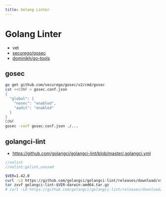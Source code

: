 ```yaml
---
title: Golang Linter
---
```


# Golang Linter

- vet
- [securego/gosec](https://github.com/securego/gosec)
- [dominikh/go-tools](https://github.com/dominikh/go-tools)

## gosec

```bash
go get github.com/securego/gosec/v2/cmd/gosec
cat <<CONF > gosec.conf.json
{
  "global": {
    "nosec": "enabled",
    "audit": "enabled"
  }
}
CONF
gosec -conf gosec.conf.json ./...
```

## golangci-lint

- https://github.com/golangci/golangci-lint/blob/master/.golangci.yml

```go
//nolint
//nolint:golint,unused
```

```bash
$VER=1.42.0
curl -LO https://github.com/golangci/golangci-lint/releases/download/v$VER/golangci-lint-$VER-darwin-amd64.tar.gz
tar zxvf golangci-lint-$VER-darwin-amd64.tar.gz
# curl -LO https://github.com/golangci/golangci-lint/releases/download/v1.32.2/golangci-lint-1.32.2-linux-amd64.tar.gz
```
